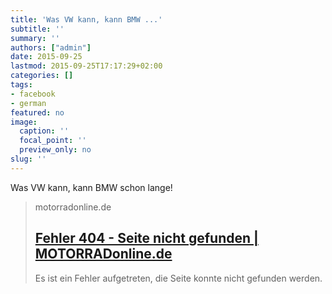 ```yaml
---
title: 'Was VW kann, kann BMW ...'
subtitle: ''
summary: ''
authors: ["admin"]
date: 2015-09-25
lastmod: 2015-09-25T17:17:29+02:00
categories: []
tags:
- facebook
- german
featured: no
image:
  caption: ''
  focal_point: ''
  preview_only: no
slug: ''
---
```

Was VW kann, kann BMW schon lange!
> motorradonline.de
> ## [Fehler 404 - Seite nicht gefunden | MOTORRADonline.de](http://www.motorradonline.de/motorraeder/technik-abgasreinigung/105838)
>
>Es ist ein Fehler aufgetreten, die Seite konnte nicht gefunden werden.


